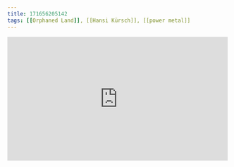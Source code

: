 ```yaml
---
title: 171656205142
tags: [[Orphaned Land]], [[Hansi Kürsch]], [[power metal]]
---
```

<iframe allow="accelerometer; autoplay; clipboard-write; encrypted-media; gyroscope; picture-in-picture" allowfullscreen="" frameborder="0" height="281" id="youtube_iframe" src="https://www.youtube.com/embed/hurWzo01FpM?feature=oembed&amp;enablejsapi=1&amp;origin=https://safe.txmblr.com&amp;wmode=opaque" width="500"></iframe>